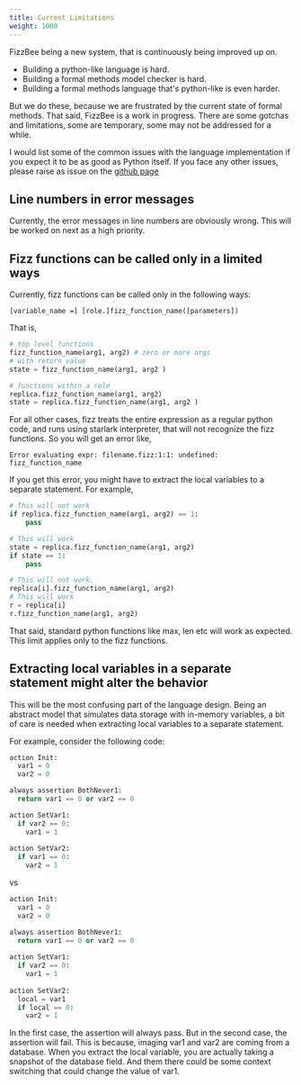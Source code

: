 ```yaml
---
title: Current Limitations
weight: 1000
---
```


FizzBee being a new system, that is continuously being improved up on.
* Building a python-like language is hard. 
* Building a formal methods model checker is hard.
* Building a formal methods language that's python-like is even harder.

But we do these, because we are frustrated by the current state of formal methods. That said,
FizzBee is a work in progress. There are some gotchas and limitations, some are 
temporary, some may not be addressed for a while.

I would list some of the common issues with the language implementation if you
expect it to be as good as Python itself. If you face any other issues, please raise
as issue on the [github page](https://github.com/fizzbee-io/fizzbee)

## Line numbers in error messages
Currently, the error messages in line numbers are obviously wrong. This will be worked
on next as a high priority.

## Fizz functions can be called only in a limited ways
Currently, fizz functions can be called only in the following ways:
```antlr
[variable_name =] [role.]fizz_function_name([parameters])
```
That is,
```python
# top level functions
fizz_function_name(arg1, arg2) # zero or more args
# with return value
state = fizz_function_name(arg1, arg2 ) 

# functions within a role
replica.fizz_function_name(arg1, arg2) 
state = replica.fizz_function_name(arg1, arg2 ) 

```
For all other cases, fizz treats the entire expression as a regular python code,
and runs using starlark interpreter, that will not recognize the fizz functions.
So you will get an error like,
```
Error evaluating expr: filename.fizz:1:1: undefined: fizz_function_name
```
If you get this error, you might have to extract the local variables to a separate
statement. For example,

```python
# This will not work
if replica.fizz_function_name(arg1, arg2) == 1:
    pass

# This will work
state = replica.fizz_function_name(arg1, arg2)
if state == 1:
    pass

# This will not work.
replica[i].fizz_function_name(arg1, arg2)
# This will work
r = replica[i]
r.fizz_function_name(arg1, arg2)

```
That said, standard python functions like max, len etc will work as expected.
This limit applies only to the fizz functions.

## Extracting local variables in a separate statement might alter the behavior

This will be the most confusing part of the language design. Being an abstract model
that simulates data storage with in-memory variables, a bit of care is needed when
extracting local variables to a separate statement.

For example, consider the following code:
```python
action Init:
  var1 = 0
  var2 = 0

always assertion BothNever1:
  return var1 == 0 or var2 == 0

action SetVar1:
  if var2 == 0:
    var1 = 1
    
action SetVar2:
  if var1 == 0:
    var2 = 1
```

vs 

```python
action Init:
  var1 = 0
  var2 = 0

always assertion BothNever1:
  return var1 == 0 or var2 == 0
  
action SetVar1:
  if var2 == 0:
    var1 = 1
    
action SetVar2:
  local = var1
  if local == 0:
    var2 = 1
```

In the first case, the assertion will always pass. But in the second case, the assertion
will fail. This is because, imaging var1 and var2 are coming from a database.
When you extract the local variable, you are actually taking a snapshot of the database
field. And them there could be some context switching that could change the value of var1.

